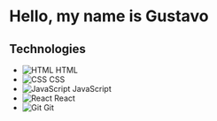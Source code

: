 # Hello, my name is Gustavo

## Technologies

- ![HTML](https://upload.wikimedia.org/wikipedia/commons/9/99/HTML5_logo_and_wordmark.svg) HTML
- ![CSS](https://upload.wikimedia.org/wikipedia/commons/6/62/CSS3_logo_and_wordmark.svg) CSS
- ![JavaScript](https://upload.wikimedia.org/wikipedia/commons/6/61/JavaScript-logo.png) JavaScript
- ![React](https://upload.wikimedia.org/wikipedia/commons/a/a7/React-icon.svg) React
- ![Git](https://upload.wikimedia.org/wikipedia/commons/e/e0/Git-logo.svg) Git
